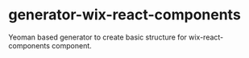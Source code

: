 # generator-wix-react-components
Yeoman based generator to create basic structure for wix-react-components component.
